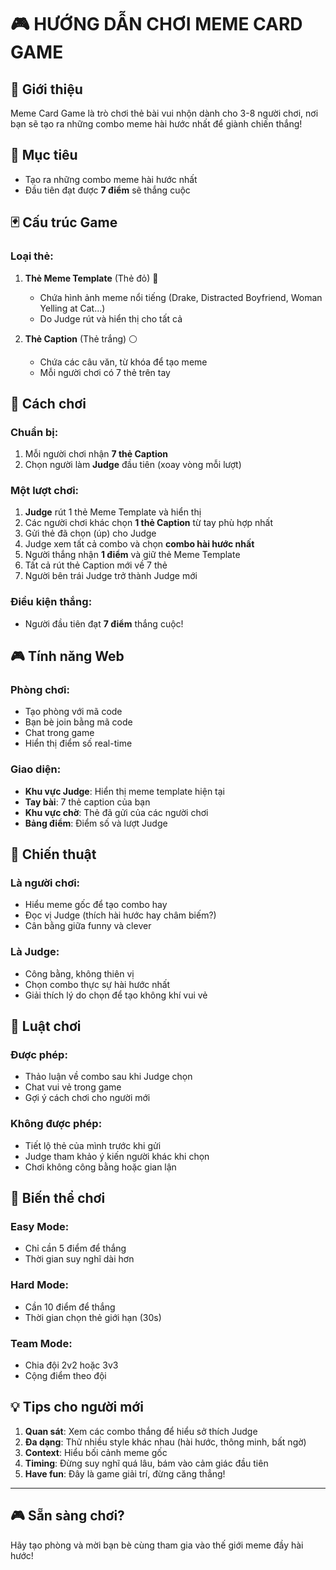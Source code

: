 # 🎮 HƯỚNG DẪN CHƠI MEME CARD GAME

## 📖 Giới thiệu
Meme Card Game là trò chơi thẻ bài vui nhộn dành cho 3-8 người chơi, nơi bạn sẽ tạo ra những combo meme hài hước nhất để giành chiến thắng!

## 🎯 Mục tiêu
- Tạo ra những combo meme hài hước nhất
- Đầu tiên đạt được **7 điểm** sẽ thắng cuộc

## 🃏 Cấu trúc Game

### Loại thẻ:
1. **Thẻ Meme Template** (Thẻ đỏ) 🔴
   - Chứa hình ảnh meme nổi tiếng (Drake, Distracted Boyfriend, Woman Yelling at Cat...)
   - Do Judge rút và hiển thị cho tất cả

2. **Thẻ Caption** (Thẻ trắng) ⚪
   - Chứa các câu văn, từ khóa để tạo meme
   - Mỗi người chơi có 7 thẻ trên tay

## 🎲 Cách chơi

### Chuẩn bị:
1. Mỗi người chơi nhận **7 thẻ Caption**
2. Chọn người làm **Judge** đầu tiên (xoay vòng mỗi lượt)

### Một lượt chơi:
1. **Judge** rút 1 thẻ Meme Template và hiển thị
2. Các người chơi khác chọn **1 thẻ Caption** từ tay phù hợp nhất
3. Gửi thẻ đã chọn (úp) cho Judge
4. Judge xem tất cả combo và chọn **combo hài hước nhất**
5. Người thắng nhận **1 điểm** và giữ thẻ Meme Template
6. Tất cả rút thẻ Caption mới về 7 thẻ
7. Người bên trái Judge trở thành Judge mới

### Điều kiện thắng:
- Người đầu tiên đạt **7 điểm** thắng cuộc!

## 🎮 Tính năng Web

### Phòng chơi:
- Tạo phòng với mã code
- Bạn bè join bằng mã code
- Chat trong game
- Hiển thị điểm số real-time

### Giao diện:
- **Khu vực Judge**: Hiển thị meme template hiện tại
- **Tay bài**: 7 thẻ caption của bạn
- **Khu vực chờ**: Thẻ đã gửi của các người chơi
- **Bảng điểm**: Điểm số và lượt Judge

## 🎯 Chiến thuật

### Là người chơi:
- Hiểu meme gốc để tạo combo hay
- Đọc vị Judge (thích hài hước hay châm biếm?)
- Cân bằng giữa funny và clever

### Là Judge:
- Công bằng, không thiên vị
- Chọn combo thực sự hài hước nhất
- Giải thích lý do chọn để tạo không khí vui vẻ

## 🚫 Luật chơi

### Được phép:
- Thảo luận về combo sau khi Judge chọn
- Chat vui vẻ trong game
- Gợi ý cách chơi cho người mới

### Không được phép:
- Tiết lộ thẻ của mình trước khi gửi
- Judge tham khảo ý kiến người khác khi chọn
- Chơi không công bằng hoặc gian lận

## 🎊 Biến thể chơi

### Easy Mode:
- Chỉ cần 5 điểm để thắng
- Thời gian suy nghĩ dài hơn

### Hard Mode:
- Cần 10 điểm để thắng
- Thời gian chọn thẻ giới hạn (30s)

### Team Mode:
- Chia đội 2v2 hoặc 3v3
- Cộng điểm theo đội

## 💡 Tips cho người mới

1. **Quan sát**: Xem các combo thắng để hiểu sở thích Judge
2. **Đa dạng**: Thử nhiều style khác nhau (hài hước, thông minh, bất ngờ)
3. **Context**: Hiểu bối cảnh meme gốc
4. **Timing**: Đừng suy nghĩ quá lâu, bám vào cảm giác đầu tiên
5. **Have fun**: Đây là game giải trí, đừng căng thẳng!

---

## 🎮 Sẵn sàng chơi?
Hãy tạo phòng và mời bạn bè cùng tham gia vào thế giới meme đầy hài hước! 